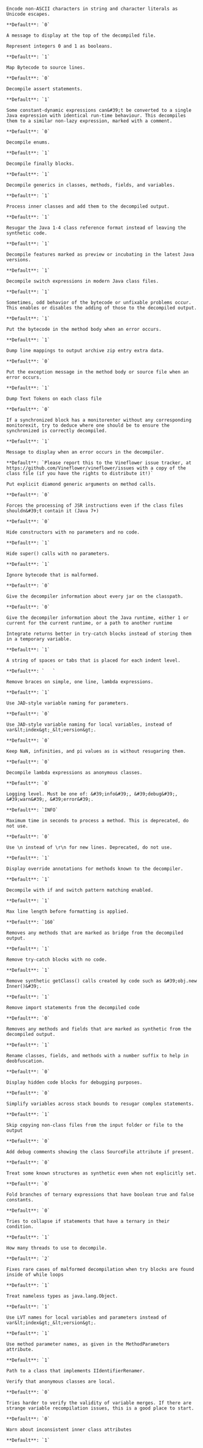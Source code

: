 ```{option} --ascii-strings={bool}, -asc={bool}
Encode non-ASCII characters in string and character literals as Unicode escapes.

**Default**: `0`

```

```{option} --banner={string}, -ban={string}
A message to display at the top of the decompiled file.

```

```{option} --boolean-as-int={bool}, -bto={bool}
Represent integers 0 and 1 as booleans.

**Default**: `1`

```

```{option} --bytecode-source-mapping={bool}, -bsm={bool}
Map Bytecode to source lines.

**Default**: `0`

```

```{option} --decompile-assert={bool}, -das={bool}
Decompile assert statements.

**Default**: `1`

```

```{option} --decompile-complex-constant-dynamic={bool}, -dcc={bool}
Some constant-dynamic expressions can&#39;t be converted to a single Java expression with identical run-time behaviour. This decompiles them to a similar non-lazy expression, marked with a comment.

**Default**: `0`

```

```{option} --decompile-enums={bool}, -den={bool}
Decompile enums.

**Default**: `1`

```

```{option} --decompile-finally={bool}, -fdi={bool}
Decompile finally blocks.

**Default**: `1`

```

```{option} --decompile-generics={bool}, -dgs={bool}
Decompile generics in classes, methods, fields, and variables.

**Default**: `1`

```

```{option} --decompile-inner={bool}, -din={bool}
Process inner classes and add them to the decompiled output.

**Default**: `1`

```

```{option} --decompile-java4={bool}, -dc4={bool}
Resugar the Java 1-4 class reference format instead of leaving the synthetic code.

**Default**: `1`

```

```{option} --decompile-preview={bool}, -dpr={bool}
Decompile features marked as preview or incubating in the latest Java versions.

**Default**: `1`

```

```{option} --decompile-switch-expressions={bool}, -swe={bool}
Decompile switch expressions in modern Java class files.

**Default**: `1`

```

```{option} --decompiler-comments={bool}, -dec={bool}
Sometimes, odd behavior of the bytecode or unfixable problems occur. This enables or disables the adding of those to the decompiled output.

**Default**: `1`

```

```{option} --dump-bytecode-on-error={bool}, -dbe={bool}
Put the bytecode in the method body when an error occurs.

**Default**: `1`

```

```{option} --dump-code-lines={bool}, -dcl={bool}
Dump line mappings to output archive zip entry extra data.

**Default**: `0`

```

```{option} --dump-exception-on-error={bool}, -dee={bool}
Put the exception message in the method body or source file when an error occurs.

**Default**: `1`

```

```{option} --dump-text-tokens={bool}, -dtt={bool}
Dump Text Tokens on each class file

**Default**: `0`

```

```{option} --ensure-synchronized-monitors={bool}, -esm={bool}
If a synchronized block has a monitorenter without any corresponding monitorexit, try to deduce where one should be to ensure the synchronized is correctly decompiled.

**Default**: `1`

```

```{option} --error-message={string}, -erm={string}
Message to display when an error occurs in the decompiler.

**Default**: `Please report this to the Vineflower issue tracker, at https://github.com/Vineflower/vineflower/issues with a copy of the class file (if you have the rights to distribute it!)`

```

```{option} --explicit-generics={bool}, -ega={bool}
Put explicit diamond generic arguments on method calls.

**Default**: `0`

```

```{option} --force-jsr-inline={bool}, -fji={bool}
Forces the processing of JSR instructions even if the class files shouldn&#39;t contain it (Java 7+)

**Default**: `0`

```

```{option} --hide-default-constructor={bool}, -hdc={bool}
Hide constructors with no parameters and no code.

**Default**: `1`

```

```{option} --hide-empty-super={bool}, -hes={bool}
Hide super() calls with no parameters.

**Default**: `1`

```

```{option} --ignore-invalid-bytecode={bool}, -iib={bool}
Ignore bytecode that is malformed.

**Default**: `0`

```

```{option} --include-classpath={bool}, -iec={bool}
Give the decompiler information about every jar on the classpath.

**Default**: `0`

```

```{option} --include-runtime={string}, -jrt={string}
Give the decompiler information about the Java runtime, either 1 or current for the current runtime, or a path to another runtime

```

```{option} --incorporate-returns={bool}, -ner={bool}
Integrate returns better in try-catch blocks instead of storing them in a temporary variable.

**Default**: `1`

```

```{option} --indent-string={string}, -ind={string}
A string of spaces or tabs that is placed for each indent level.

**Default**: `   `

```

```{option} --inline-simple-lambdas={bool}, -isl={bool}
Remove braces on simple, one line, lambda expressions.

**Default**: `1`

```

```{option} --jad-style-parameter-naming={bool}, -jpr={bool}
Use JAD-style variable naming for parameters.

**Default**: `0`

```

```{option} --jad-style-variable-naming={bool}, -jvn={bool}
Use JAD-style variable naming for local variables, instead of var&lt;index&gt;_&lt;version&gt;.

**Default**: `0`

```

```{option} --keep-literals={bool}, -lit={bool}
Keep NaN, infinities, and pi values as is without resugaring them.

**Default**: `0`

```

```{option} --lambda-to-anonymous-class={bool}, -lac={bool}
Decompile lambda expressions as anonymous classes.

**Default**: `0`

```

```{option} --log-level={string}, -log={string}
Logging level. Must be one of: &#39;info&#39;, &#39;debug&#39;, &#39;warn&#39;, &#39;error&#39;.

**Default**: `INFO`

```

```{option} --max-time-per-method={int}, -mpm={int}
Maximum time in seconds to process a method. This is deprecated, do not use.

**Default**: `0`

```

```{option} --new-line-separator={bool}, -nls={bool}
Use \n instead of \r\n for new lines. Deprecated, do not use.

**Default**: `1`

```

```{option} --override-annotation={bool}, -ovr={bool}
Display override annotations for methods known to the decompiler.

**Default**: `1`

```

```{option} --pattern-matching={bool}, -pam={bool}
Decompile with if and switch pattern matching enabled.

**Default**: `1`

```

```{option} --preferred-line-length={int}, -pll={int}
Max line length before formatting is applied.

**Default**: `160`

```

```{option} --remove-bridge={bool}, -rbr={bool}
Removes any methods that are marked as bridge from the decompiled output.

**Default**: `1`

```

```{option} --remove-empty-try-catch={bool}, -rer={bool}
Remove try-catch blocks with no code.

**Default**: `1`

```

```{option} --remove-getclass={bool}, -rgn={bool}
Remove synthetic getClass() calls created by code such as &#39;obj.new Inner()&#39;.

**Default**: `1`

```

```{option} --remove-imports={bool}, -rim={bool}
Remove import statements from the decompiled code

**Default**: `0`

```

```{option} --remove-synthetic={bool}, -rsy={bool}
Removes any methods and fields that are marked as synthetic from the decompiled output.

**Default**: `1`

```

```{option} --rename-members={bool}, -ren={bool}
Rename classes, fields, and methods with a number suffix to help in deobfuscation.

**Default**: `0`

```

```{option} --show-hidden-statements={bool}, -shs={bool}
Display hidden code blocks for debugging purposes.

**Default**: `0`

```

```{option} --simplify-stack={bool}, -ssp={bool}
Simplify variables across stack bounds to resugar complex statements.

**Default**: `1`

```

```{option} --skip-extra-files={bool}, -sef={bool}
Skip copying non-class files from the input folder or file to the output

**Default**: `0`

```

```{option} --sourcefile-comments={bool}, -sfc={bool}
Add debug comments showing the class SourceFile attribute if present.

**Default**: `0`

```

```{option} --synthetic-not-set={bool}, -nns={bool}
Treat some known structures as synthetic even when not explicitly set.

**Default**: `0`

```

```{option} --ternary-constant-simplification={bool}, -tcs={bool}
Fold branches of ternary expressions that have boolean true and false constants.

**Default**: `0`

```

```{option} --ternary-in-if={bool}, -tco={bool}
Tries to collapse if statements that have a ternary in their condition.

**Default**: `1`

```

```{option} --thread-count={int}, -thr={int}
How many threads to use to decompile.

**Default**: `2`

```

```{option} --try-loop-fix={bool}, -tlf={bool}
Fixes rare cases of malformed decompilation when try blocks are found inside of while loops

**Default**: `1`

```

```{option} --undefined-as-object={bool}, -uto={bool}
Treat nameless types as java.lang.Object.

**Default**: `1`

```

```{option} --use-lvt-names={bool}, -udv={bool}
Use LVT names for local variables and parameters instead of var&lt;index&gt;_&lt;version&gt;.

**Default**: `1`

```

```{option} --use-method-parameters={bool}, -ump={bool}
Use method parameter names, as given in the MethodParameters attribute.

**Default**: `1`

```

```{option} --user-renamer-class={string}, -urc={string}
Path to a class that implements IIdentifierRenamer.

```

```{option} --verify-anonymous-classes={bool}, -vac={bool}
Verify that anonymous classes are local.

**Default**: `0`

```

```{option} --verify-merges={bool}, -vvm={bool}
Tries harder to verify the validity of variable merges. If there are strange variable recompilation issues, this is a good place to start.

**Default**: `0`

```

```{option} --warn-inconsistent-inner-attributes={bool}, -win={bool}
Warn about inconsistent inner class attributes

**Default**: `1`

```

